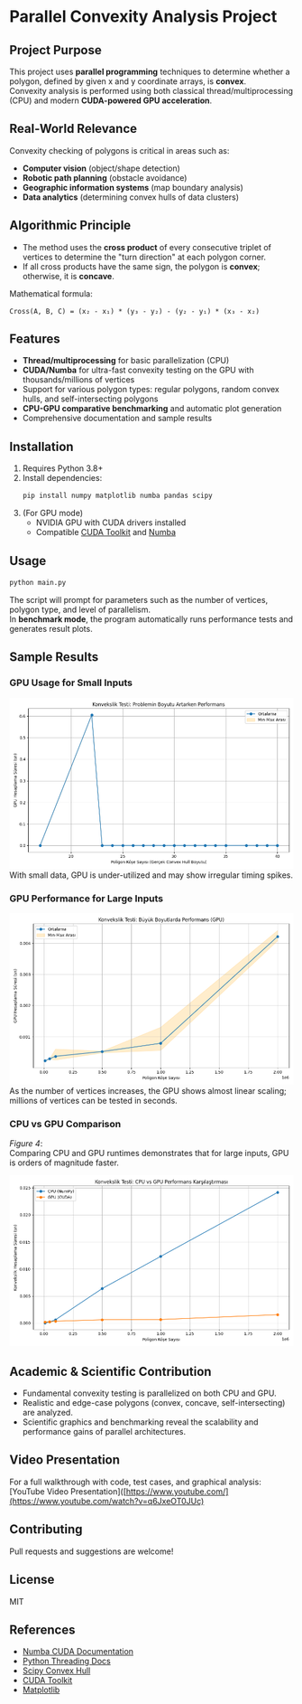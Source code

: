 # Parallel Convexity Analysis Project

## Project Purpose

This project uses **parallel programming** techniques to determine whether a polygon, defined by given x and y coordinate arrays, is **convex**.  
Convexity analysis is performed using both classical thread/multiprocessing (CPU) and modern **CUDA-powered GPU acceleration**.

## Real-World Relevance

Convexity checking of polygons is critical in areas such as:
- **Computer vision** (object/shape detection)
- **Robotic path planning** (obstacle avoidance)
- **Geographic information systems** (map boundary analysis)
- **Data analytics** (determining convex hulls of data clusters)

## Algorithmic Principle

- The method uses the **cross product** of every consecutive triplet of vertices to determine the "turn direction" at each polygon corner.
- If all cross products have the same sign, the polygon is **convex**; otherwise, it is **concave**.

Mathematical formula:
```
Cross(A, B, C) = (x₂ - x₁) * (y₃ - y₂) - (y₂ - y₁) * (x₃ - x₂)
```

## Features

- **Thread/multiprocessing** for basic parallelization (CPU)
- **CUDA/Numba** for ultra-fast convexity testing on the GPU with thousands/millions of vertices
- Support for various polygon types: regular polygons, random convex hulls, and self-intersecting polygons
- **CPU-GPU comparative benchmarking** and automatic plot generation
- Comprehensive documentation and sample results

## Installation

1. Requires Python 3.8+
2. Install dependencies:
    ```bash
    pip install numpy matplotlib numba pandas scipy
    ```
3. (For GPU mode)
    - NVIDIA GPU with CUDA drivers installed
    - Compatible [CUDA Toolkit](https://developer.nvidia.com/cuda-downloads) and [Numba](https://numba.readthedocs.io/en/stable/cuda/index.html)

## Usage

```bash
python main.py
```

The script will prompt for parameters such as the number of vertices, polygon type, and level of parallelism.  
In **benchmark mode**, the program automatically runs performance tests and generates result plots.

## Sample Results

### GPU Usage for Small Inputs  
![Small Input GPU Usage](images/Figure_1.png) 
With small data, GPU is under-utilized and may show irregular timing spikes.

### GPU Performance for Large Inputs  
![LArge Input GPU Usage](images/Figure_3.png) 
As the number of vertices increases, the GPU shows almost linear scaling; millions of vertices can be tested in seconds.

### CPU vs GPU Comparison  
_Figure 4_:  
Comparing CPU and GPU runtimes demonstrates that for large inputs, GPU is orders of magnitude faster.

![GPU/CPU Benchmark](images/Figure_4.png)

## Academic & Scientific Contribution

- Fundamental convexity testing is parallelized on both CPU and GPU.
- Realistic and edge-case polygons (convex, concave, self-intersecting) are analyzed.
- Scientific graphics and benchmarking reveal the scalability and performance gains of parallel architectures.

## Video Presentation

For a full walkthrough with code, test cases, and graphical analysis:  
[YouTube Video Presentation]([https://www.youtube.com/](https://www.youtube.com/watch?v=q6JxeOT0JUc)  

## Contributing

Pull requests and suggestions are welcome!

## License

MIT

## References

- [Numba CUDA Documentation](https://numba.readthedocs.io/en/stable/cuda/index.html)
- [Python Threading Docs](https://docs.python.org/3/library/threading.html)
- [Scipy Convex Hull](https://docs.scipy.org/doc/scipy/reference/generated/scipy.spatial.ConvexHull.html)
- [CUDA Toolkit](https://developer.nvidia.com/cuda-downloads)
- [Matplotlib](https://matplotlib.org/)
